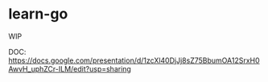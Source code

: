 # learn-go
WIP

DOC: https://docs.google.com/presentation/d/1zcXl40DjJj8sZ75BbumOA12SrxH0AwvH_uphZCr-ILM/edit?usp=sharing
